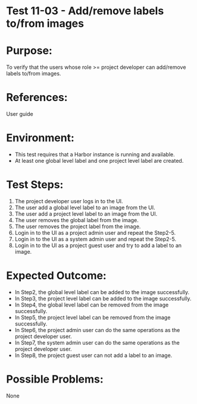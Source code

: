 Test 11-03 - Add/remove labels to/from images
=======

# Purpose:

To verify that the users whose role >= project developer can add/remove labels to/from images.

# References:
User guide

# Environment:
* This test requires that a Harbor instance is running and available.
* At least one global level label and one project level label are created.

# Test Steps:

1. The project developer user logs in to the UI.
2. The user add a global level label to an image from the UI.
3. The user add a project level label to an image from the UI.
4. The user removes the global label from the image.
5. The user removes the project label from the image.
6. Login in to the UI as a project admin user and repeat the Step2-5.
7. Login in to the UI as a system admin user and repeat the Step2-5.
8. Login in to the UI as a project guest user and try to add a label to an image.

# Expected Outcome:

* In Step2, the global level label can be added to the image successfully.  
* In Step3, the project level label can be added to the image successfully.
* In Step4, the global level label can be removed from the image successfully.  
* In Step5, the project level label can be removed from the image successfully.
* In Step6, the project admin user can do the same operations as the project developer user.
* In Step7, the system admin user can do the same operations as the project developer user.
* In Step8, the project guest user can not add a label to an image.

# Possible Problems:
None